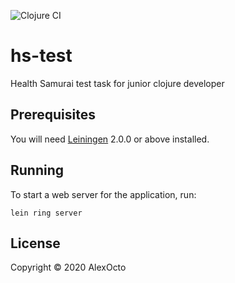 ![Clojure CI](https://github.com/octoalex/hs-clojure/workflows/Clojure%20CI/badge.svg)

# hs-test

Health Samurai test task for junior clojure developer

## Prerequisites

You will need [Leiningen][] 2.0.0 or above installed.

[leiningen]: https://github.com/technomancy/leiningen

## Running

To start a web server for the application, run:

    lein ring server

## License

Copyright © 2020 AlexOcto

